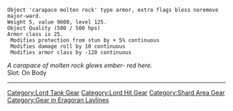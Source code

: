     Object 'carapace molten rock' type armor, extra flags bless noremove major-ward.
    Weight 5, value 9600, level 125.
    Object Quality (500 / 500 hps)
    Armor class is 25.
     Modifies protection from stun by + 5% continuous
     Modifies damage roll by 10 continuous
     Modifies armor class by -120 continuous

*A carapace of molten rock glows ember- red here.*  
Slot: On Body  

------------------------------------------------------------------------

[Category:Lord Tank Gear](Category:Lord_Tank_Gear "wikilink")
[Category:Lord Hit Gear](Category:Lord_Hit_Gear "wikilink")
[Category:Shard Area Gear](Category:Shard_Area_Gear "wikilink")
[Category:Gear in Eragoran
Laylines](Category:Gear_in_Eragoran_Laylines "wikilink")
